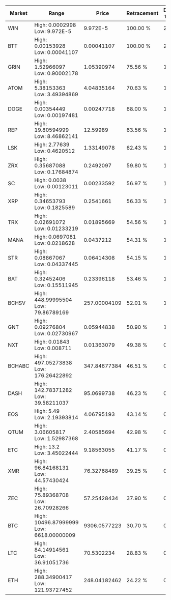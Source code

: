 | Market | Range | Price| Retracement | Doubles to 50% |
| --- | --- | --- | --- | --- |
| WIN | High: 0.0002998<br />Low: 9.972E-5 | 9.972E-5 | 100.00 % | 2.00 |
| BTT | High: 0.00153928<br />Low: 0.00041107 | 0.00041107 | 100.00 % | 2.37 |
| GRIN | High: 1.52966097<br />Low: 0.90002178 | 1.05390974 | 75.56 % | 1.15 |
| ATOM | High: 5.38153363<br />Low: 3.49394869 | 4.04835164 | 70.63 % | 1.10 |
| DOGE | High: 0.00354449<br />Low: 0.00197481 | 0.00247718 | 68.00 % | 1.11 |
| REP | High: 19.80594999<br />Low: 8.46862141 | 12.59989 | 63.56 % | 1.12 |
| LSK | High: 2.77639<br />Low: 0.4620512 | 1.33149078 | 62.43 % | 1.22 |
| ZRX | High: 0.35687088<br />Low: 0.17684874 | 0.2492097 | 59.80 % | 1.07 |
| SC | High: 0.0038<br />Low: 0.00123011 | 0.00233592 | 56.97 % | 1.08 |
| XRP | High: 0.34653793<br />Low: 0.1825589 | 0.2541661 | 56.33 % | 1.04 |
| TRX | High: 0.02691072<br />Low: 0.01233219 | 0.01895669 | 54.56 % | 1.04 |
| MANA | High: 0.0697081<br />Low: 0.0218628 | 0.0437212 | 54.31 % | 1.05 |
| STR | High: 0.08867067<br />Low: 0.04337445 | 0.06414308 | 54.15 % | 1.03 |
| BAT | High: 0.32452406<br />Low: 0.15511945 | 0.23396118 | 53.46 % | 1.03 |
| BCHSV | High: 448.99995504<br />Low: 79.86789169 | 257.00004109 | 52.01 % | 1.03 |
| GNT | High: 0.09276804<br />Low: 0.02730967 | 0.05944838 | 50.90 % | 1.01 |
| NXT | High: 0.01843<br />Low: 0.008711 | 0.01363079 | 49.38 % | 0.00 |
| BCHABC | High: 497.05273838<br />Low: 176.26422892 | 347.84677384 | 46.51 % | 0.00 |
| DASH | High: 142.78371282<br />Low: 39.58211037 | 95.0699738 | 46.23 % | 0.00 |
| EOS | High: 5.49<br />Low: 2.19393814 | 4.06795193 | 43.14 % | 0.00 |
| QTUM | High: 3.06605817<br />Low: 1.52987368 | 2.40585694 | 42.98 % | 0.00 |
| ETC | High: 13.2<br />Low: 3.45022444 | 9.18563055 | 41.17 % | 0.00 |
| XMR | High: 96.84168131<br />Low: 44.57430424 | 76.32768489 | 39.25 % | 0.00 |
| ZEC | High: 75.89368708<br />Low: 26.70928266 | 57.25428434 | 37.90 % | 0.00 |
| BTC | High: 10496.87999999<br />Low: 6618.00000009 | 9306.0577223 | 30.70 % | 0.00 |
| LTC | High: 84.14914561<br />Low: 36.91051736 | 70.5302234 | 28.83 % | 0.00 |
| ETH | High: 288.34900417<br />Low: 121.93727452 | 248.04182462 | 24.22 % | 0.00 |

